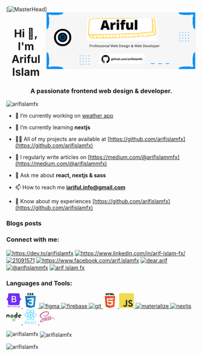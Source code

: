 [![MasterHead](https://media-exp1.licdn.com/dms/image/C4E16AQF-YdClTtUhMg/profile-displaybackgroundimage-shrink_200_800/0/1600774582457?e=1620259200&v=beta&t=vXT6lMDE7ZIkd9OGzG5yLkRLmTDt0kijoQ-ly73bM3U)]
<img align="right" alt="Coding" width="400" src="https://raw.githubusercontent.com/arifislamfx/play-with-api/main/img/nea%20(1).png">
<h1 align="center">Hi 👋, I'm Ariful Islam</h1>
<h3 align="center">A passionate frontend web design & developer.</h3>

<p align="left"> <img src="https://komarev.com/ghpvc/?username=arifislamfx&label=Profile%20views&color=0e75b6&style=flat" alt="arifislamfx" /> </p>

- 🔭 I’m currently working on [weather app](https://github.com/arifislamfx/weather-app)

- 🌱 I’m currently learning **nextjs**

- 👨‍💻 All of my projects are available at [https://github.com/arifislamfx](https://github.com/arifislamfx)

- 📝 I regularly write articles on [https://medium.com/@arifislammfx](https://medium.com/@arifislammfx)

- 💬 Ask me about **react, nextjs & sass**

- 📫 How to reach me **iariful.info@gmail.com**

- 📄 Know about my experiences [https://github.com/arifislamfx](https://github.com/arifislamfx)

### Blogs posts
<!-- BLOG-POST-LIST:START -->
<!-- BLOG-POST-LIST:END -->

<h3 align="left">Connect with me:</h3>
<p align="left">
<a href="https://dev.to/https://dev.to/arifislamfx" target="blank"><img align="center" src="https://cdn.jsdelivr.net/npm/simple-icons@3.0.1/icons/dev-dot-to.svg" alt="https://dev.to/arifislamfx" height="30" width="40" /></a>
<a href="https://linkedin.com/in/https://www.linkedin.com/in/arif-islam-fx/" target="blank"><img align="center" src="https://cdn.jsdelivr.net/npm/simple-icons@3.0.1/icons/linkedin.svg" alt="https://www.linkedin.com/in/arif-islam-fx/" height="30" width="40" /></a>
<a href="https://stackoverflow.com/users/21091571" target="blank"><img align="center" src="https://cdn.jsdelivr.net/npm/simple-icons@3.0.1/icons/stackoverflow.svg" alt="21091571" height="30" width="40" /></a>
<a href="https://fb.com/https://www.facebook.com/arif.islamfx" target="blank"><img align="center" src="https://cdn.jsdelivr.net/npm/simple-icons@3.0.1/icons/facebook.svg" alt="https://www.facebook.com/arif.islamfx" height="30" width="40" /></a>
<a href="https://instagram.com/dear.arif" target="blank"><img align="center" src="https://cdn.jsdelivr.net/npm/simple-icons@3.0.1/icons/instagram.svg" alt="dear.arif" height="30" width="40" /></a>
<a href="https://medium.com/@arifislammfx" target="blank"><img align="center" src="https://cdn.jsdelivr.net/npm/simple-icons@3.0.1/icons/medium.svg" alt="@arifislammfx" height="30" width="40" /></a>
<a href="https://www.youtube.com/c/arif islam fx" target="blank"><img align="center" src="https://cdn.jsdelivr.net/npm/simple-icons@3.0.1/icons/youtube.svg" alt="arif islam fx" height="30" width="40" /></a>
</p>

<h3 align="left">Languages and Tools:</h3>
<p align="left"> <a href="https://getbootstrap.com" target="_blank"> <img src="https://raw.githubusercontent.com/devicons/devicon/master/icons/bootstrap/bootstrap-plain-wordmark.svg" alt="bootstrap" width="40" height="40"/> </a> <a href="https://www.w3schools.com/css/" target="_blank"> <img src="https://raw.githubusercontent.com/devicons/devicon/master/icons/css3/css3-original-wordmark.svg" alt="css3" width="40" height="40"/> </a> <a href="https://www.figma.com/" target="_blank"> <img src="https://www.vectorlogo.zone/logos/figma/figma-icon.svg" alt="figma" width="40" height="40"/> </a> <a href="https://firebase.google.com/" target="_blank"> <img src="https://www.vectorlogo.zone/logos/firebase/firebase-icon.svg" alt="firebase" width="40" height="40"/> </a> <a href="https://git-scm.com/" target="_blank"> <img src="https://www.vectorlogo.zone/logos/git-scm/git-scm-icon.svg" alt="git" width="40" height="40"/> </a> <a href="https://www.w3.org/html/" target="_blank"> <img src="https://raw.githubusercontent.com/devicons/devicon/master/icons/html5/html5-original-wordmark.svg" alt="html5" width="40" height="40"/> </a> <a href="https://developer.mozilla.org/en-US/docs/Web/JavaScript" target="_blank"> <img src="https://raw.githubusercontent.com/devicons/devicon/master/icons/javascript/javascript-original.svg" alt="javascript" width="40" height="40"/> </a> <a href="https://materializecss.com/" target="_blank"> <img src="https://raw.githubusercontent.com/prplx/svg-logos/5585531d45d294869c4eaab4d7cf2e9c167710a9/svg/materialize.svg" alt="materialize" width="40" height="40"/> </a> <a href="https://nextjs.org/" target="_blank"> <img src="https://cdn.worldvectorlogo.com/logos/nextjs-3.svg" alt="nextjs" width="40" height="40"/> </a> <a href="https://nodejs.org" target="_blank"> <img src="https://raw.githubusercontent.com/devicons/devicon/master/icons/nodejs/nodejs-original-wordmark.svg" alt="nodejs" width="40" height="40"/> </a> <a href="https://reactjs.org/" target="_blank"> <img src="https://raw.githubusercontent.com/devicons/devicon/master/icons/react/react-original-wordmark.svg" alt="react" width="40" height="40"/> </a> <a href="https://sass-lang.com" target="_blank"> <img src="https://raw.githubusercontent.com/devicons/devicon/master/icons/sass/sass-original.svg" alt="sass" width="40" height="40"/> </a> </p>

<p><img align="left" src="https://github-readme-stats.vercel.app/api/top-langs?username=arifislamfx&show_icons=true&locale=en&layout=compact" alt="arifislamfx" /></p>

<p>&nbsp;<img align="center" src="https://github-readme-stats.vercel.app/api?username=arifislamfx&show_icons=true&locale=en" alt="arifislamfx" /></p>

<p><img align="center" src="https://github-readme-streak-stats.herokuapp.com/?user=arifislamfx&" alt="arifislamfx" /></p>

